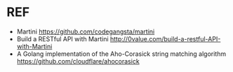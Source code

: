 
REF
=====
- Martini https://github.com/codegangsta/martini
- Build a RESTful API with Martini http://0value.com/build-a-restful-API-with-Martini
- A Golang implementation of the Aho-Corasick string matching algorithm https://github.com/cloudflare/ahocorasick
